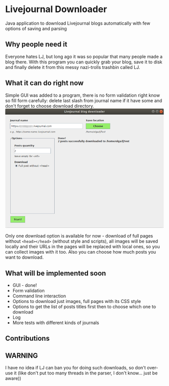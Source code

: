 # Livejournal Downloader
Java application to download Livejournal blogs automatically with few options of saving and parsing

## Why people need it
Everyone hates LJ, but long ago it was so popular that many people made a blog there. With this program you can quickly grab your blog, save it to disk and finally delete it from this messy nazi-trolls trashbin called LJ.

## What it can do right now
Simple GUI was added to a program, there is no form validation right know so fill form carefully: delete last slash from journal name if it have some and don't forget to choose download directory.
![myImage](https://github.com/Hexronimo/livejournal-downloader/raw/master/lj-downloader-gui.png)

Only one download option is available for now - download of full pages without `<head></head>` (without style and scripts), all images will be saved locally and their URLs in the pages will be replaced with local ones, so you can collect images with it too.
Also you can choose how much posts you want to download.

## What will be implemented soon
* GUI - done!
* Form validation
* Command line interaction
* Options to download just images, full pages with its CSS style
* Options to get the list of posts titles first then to choose which one to download
* Log
* More tests with different kinds of journals

## Contributions


## WARNING
I have no idea if LJ can ban you for doing such downloads, so don't over-use it (like don't put too many threads in the parser, I don't know... just be aware))
